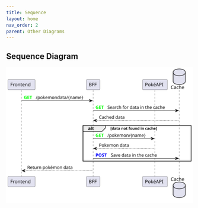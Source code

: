 ```yaml
---
title: Sequence
layout: home
nav_order: 2
parent: Other Diagrams
---
```


## Sequence Diagram

![](/diagrams/others/sequence.svg)